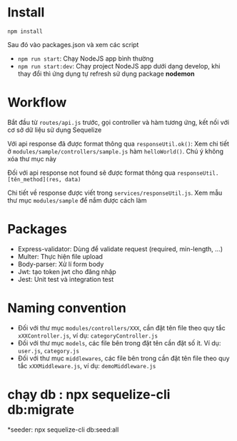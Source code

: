 # Install

`npm install`

Sau đó vào packages.json và xem các script
* `npm run start`: Chạy NodeJS app bình thường
* `npm run start:dev`: Chạy project NodeJS app dưới dạng develop, khi thay đổi thì ứng dụng tự refresh sử dụng package **nodemon**

# Workflow
Bắt đầu từ `routes/api.js` trước, gọi controller và hàm tương ứng, kết nối với cơ sở dữ liệu sử dụng Sequelize

Với api response đã được format thông qua `responseUtil.ok()`: Xem chi tiết ở `modules/sample/controllers/sample.js` hàm `helloWorld()`. Chú ý không xóa thư mục này

Đối với api response not found sẽ được format thông qua `responseUtil.[tên_method](res, data)`

Chi tiết về response được viết trong `services/responseUtil.js`. Xem mẫu thư mục `modules/sample` để nắm được cách làm

# Packages
* Express-validator: Dùng để validate request (required, min-length, ...)
* Multer: Thực hiện file upload
* Body-parser: Xử lí form body
* Jwt: tạo token jwt cho đăng nhập
* Jest: Unit test và integration test

# Naming convention
* Đối với thư mục `modules/controllers/XXX`, cần đặt tên file theo quy tắc `xXXController.js`, ví dụ: `categoryController.js`
* Đối với thư mục `models`, các file bên trong đặt tên cần đặt số ít. Ví dụ: `user.js`, `category.js`
* Đối với thư mục `middlewares`, các file bên trong cần đặt tên file theo quy tắc `xXXMiddleware.js`, ví dụ: `demoMiddleware.js`

# chạy db : npx sequelize-cli db:migrate

*seeder: npx sequelize-cli db:seed:all


